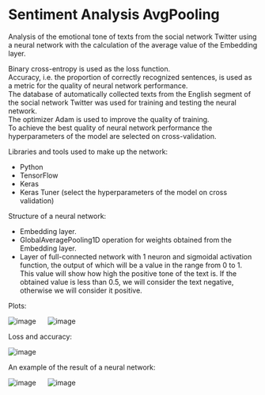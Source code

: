 # Sentiment Analysis AvgPooling

Analysis of the emotional tone of texts from the social network Twitter using a neural network with the calculation of the average value of the Embedding layer.

Binary cross-entropy is used as the loss function.<br>
Accuracy, i.e. the proportion of correctly recognized sentences, is used as a metric for the quality of neural network performance.<br>
The database of automatically collected texts from the English segment of the social network Twitter was used for training and testing the neural network.<br>
The optimizer Adam is used to improve the quality of training.<br> 
To achieve the best quality of neural network performance the hyperparameters of the model are selected on cross-validation.

<p>Libraries and tools used to make up the network:</p>

<ul>
	<li>Python</li>
  	<li>TensorFlow</li>
  	<li>Keras</li>
  	<li>Keras Tuner (select the hyperparameters of the model on cross validation)</li>
</ul>

Structure of a neural network:<br>
<ul>
	<li>Embedding layer.</li>
  	<li>GlobalAveragePooling1D operation for weights obtained from the Embedding layer.</li>
  	<li>Layer of full-connected network with 1 neuron and sigmoidal activation function, the output of which will be a value in the range from 0 to 1. This value will show how high the positive tone of the text is. If the obtained value is less than 0.5, we will consider the text negative, otherwise we will consider it positive.</li>
</ul>

Plots:

![image](https://user-images.githubusercontent.com/54866075/126513310-c13e72a8-cc18-447a-821c-9151cb6569f0.png)      ![image](https://user-images.githubusercontent.com/54866075/126513376-ecbd2660-c5f6-4125-a3eb-8b1a3f02986d.png)

Loss and accuracy:<br>

![image](https://user-images.githubusercontent.com/54866075/126513807-001a5d0f-2032-4174-926b-b199dfc7090e.png)

An example of the result of a neural network:

![image](https://user-images.githubusercontent.com/54866075/126514154-f9629967-3066-44a2-a4b2-e37b5a2d9811.png)      ![image](https://user-images.githubusercontent.com/54866075/126514186-d424cba3-2350-42c1-aaec-76cc59a72bb4.png)
